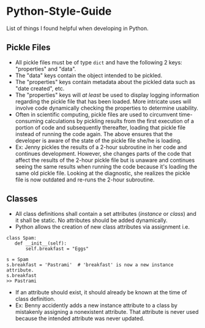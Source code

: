 # Python-Style-Guide
List of things I found helpful when developing in Python.

## Pickle Files
* All pickle files must be of type `dict` and have the following 2 keys: "properties" and "data".
* The "data" keys contain the object intended to be pickled.
* The "properties" keys contain metadata about the pickled data such as "date created", etc.
* The "properties" keys will *at least* be used to display logging information regarding the pickle file that has been loaded. More intricate uses will involve code dynamically checking the properties to determine usability.
* Often in scientific computing, pickle files are used to circumvent time-consuming calculations by pickling results from the first execution of a portion of code and subsequently thereafter, loading that pickle file instead of running the code again. The above ensures that the developer is aware of the state of the pickle file she/he is loading.
* Ex: Jenny pickles the results of a 2-hour subroutine in her code and continues development. However, she changes parts of the code that affect the results of the 2-hour pickle file but is unaware and continues seeing the same results when running the code because it's loading the same old pickle file. Looking at the diagnostic, she realizes the pickle file is now outdated and re-runs the 2-hour subroutine.

## Classes
* All class definitions shall contain a set attributes (*instance* or *class*) and it shall be static. No attributes should be added dynamically.
* Python allows the creation of new class attributes via assignment i.e.
```
class Spam:
   def __init__(self):
       self.breakfast = "Eggs"
       
s = Spam
s.breakfast = 'Pastrami'  # 'breakfast' is now a new instance attribute.
s.breakfast
>> Pastrami
```
* If an attribute should exist, it should already be known at the time of class definition.
* Ex: Benny accidently adds a new instance attribute to a class by mistakenly assigning a nonexistent attribute. That attribute is never used because the intended attribute was never updated.
